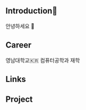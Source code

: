 ## Introduction👋
안녕하세요 :hear_no_evil:

## Career
영남대학교:kr: 컴퓨터공학과 재학 


## Links



## Project
<!--
**Park8259/Park8259** is a ✨ _special_ ✨ repository because its `README.md` (this file) appears on your GitHub profile.

Here are some ideas to get you started:

- 🔭 I’m currently working on ...
- 🌱 I’m currently learning ...
- 👯 I’m looking to collaborate on ...
- 🤔 I’m looking for help with ...
- 💬 Ask me about ...
- 📫 How to reach me: ...
- 😄 Pronouns: ...
- ⚡ Fun fact: ...
-->
